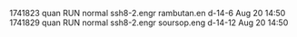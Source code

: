 1741823 quan    RUN   normal     ssh8-2.engr rambutan.en d-14-6     Aug 20 14:50
1741829 quan    RUN   normal     ssh8-2.engr soursop.eng d-14-12    Aug 20 14:50
